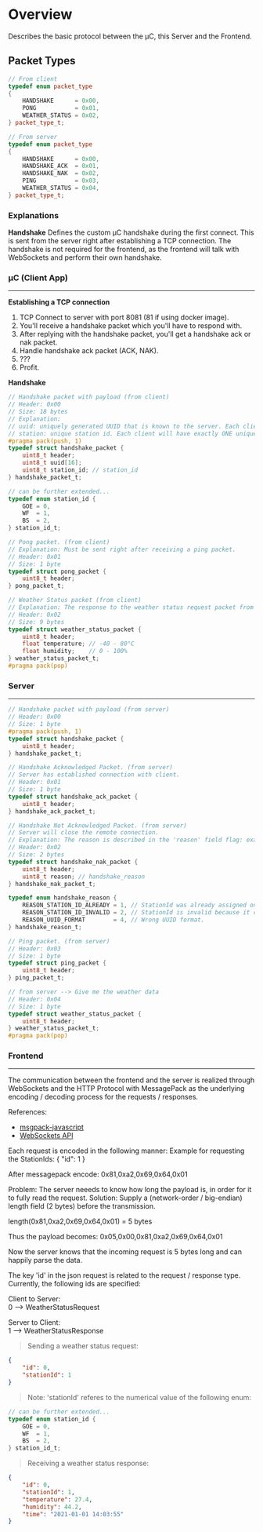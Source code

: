 # Overview
Describes the basic protocol between the µC, this Server and the Frontend.

## Packet Types
```c++
// From client
typedef enum packet_type
{
    HANDSHAKE      = 0x00,
    PONG           = 0x01,
    WEATHER_STATUS = 0x02,
} packet_type_t;

// From server
typedef enum packet_type
{
    HANDSHAKE      = 0x00,
    HANDSHAKE_ACK  = 0x01,
    HANDSHAKE_NAK  = 0x02,
    PING           = 0x03,
    WEATHER_STATUS = 0x04,
} packet_type_t;
```

### Explanations

__Handshake__
Defines the custom µC handshake during the first connect. This is sent from the server right after establishing a TCP connection. The handshake is not required for the frontend, as the frontend will talk with WebSockets and perform their own handshake.

### µC (Client App)
------------------------
__Establishing a TCP connection__
1. TCP Connect to server with port 8081 (81 if using docker image).
2. You'll receive a handshake packet which you'll have to respond with.
3. After replying with the handshake packet, you'll get a handshake ack or nak packet.
4. Handle handshake ack packet (ACK, NAK).
5. ???
6. Profit.

__Handshake__
```c
// Handshake packet with payload (from client)
// Header: 0x00
// Size: 18 bytes
// Explanation:
// uuid: uniquely generated UUID that is known to the server. Each client will have exactly ONE UUID which is registered on the server.
// station: unique station id. Each client will have exactly ONE unique stationId. The server will not allow to have duplicate station ids from different µcs.
#pragma pack(push, 1)
typedef struct handshake_packet {
    uint8_t header;
    uint8_t uuid[16];
    uint8_t station_id; // station_id
} handshake_packet_t;

// can be further extended...
typedef enum station_id {
    GOE = 0,
    WF  = 1,
    BS  = 2,
} station_id_t;

// Pong packet. (from client)
// Explanation: Must be sent right after receiving a ping packet.
// Header: 0x01
// Size: 1 byte
typedef struct pong_packet {
    uint8_t header;
} pong_packet_t;

// Weather Status packet (from client)
// Explanation: The response to the weather status request packet from the server.
// Header: 0x02
// Size: 9 bytes
typedef struct weather_status_packet {
    uint8_t header;
    float temperature; // -40 - 80°C
    float humidity;    // 0 - 100%
} weather_status_packet_t;
#pragma pack(pop)
```

### Server
------------------------
```c
// Handshake packet with payload (from server)
// Header: 0x00
// Size: 1 byte
#pragma pack(push, 1)
typedef struct handshake_packet {
    uint8_t header;
} handshake_packet_t;

// Handshake Acknowledged Packet. (from server)
// Server has established connection with client.
// Header: 0x01
// Size: 1 byte
typedef struct handshake_ack_packet {
    uint8_t header;
} handshake_ack_packet_t;

// Handshake Not Acknowledged Packet. (from server)
// Server will close the remote connection.
// Explanation: The reason is described in the 'reason' field flag: example: 3, which means REASON_STATION_ID_ALREADY & REASON_UUID_FORMAT are set.
// Header: 0x02
// Size: 2 bytes
typedef struct handshake_nak_packet {
    uint8_t header;
    uint8_t reason; // handshake_reason
} handshake_nak_packet_t;

typedef enum handshake_reason {
    REASON_STATION_ID_ALREADY = 1, // StationId was already assigned on the server.
	REASON_STATION_ID_INVALID = 2, // StationId is invalid because it could not be found.
    REASON_UUID_FORMAT        = 4, // Wrong UUID format.
} handshake_reason_t;

// Ping packet. (from server)
// Header: 0x03
// Size: 1 byte
typedef struct ping_packet {
    uint8_t header;
} ping_packet_t;

// from server --> Give me the weather data
// Header: 0x04
// Size: 1 byte
typedef struct weather_status_packet {
    uint8_t header;
} weather_status_packet_t;
#pragma pack(pop)
```

### Frontend
------------------------
The communication between the frontend and the server is realized through WebSockets and the HTTP Protocol with MessagePack as the underlying encoding / decoding process for the requests / responses.

References:
- [msgpack-javascript](https://github.com/msgpack/msgpack-javascript)
- [WebSockets API](https://developer.mozilla.org/en-US/docs/Web/API/WebSockets_API)

Each request is encoded in the following manner:
Example for requesting the StationIds:
{
    "id": 1
}

After messagepack encode:
0x81,0xa2,0x69,0x64,0x01

Problem: The server neeeds to know how long the payload is, in order for it to fully read the request.
Solution: Supply a (network-order / big-endian) length field (2 bytes) before the transmission.

length(0x81,0xa2,0x69,0x64,0x01) = 5 bytes

Thus the payload becomes:
0x05,0x00,0x81,0xa2,0x69,0x64,0x01

Now the server knows that the incoming request is 5 bytes long and can happily parse the data.

The key 'id' in the json request is related to the request / response type.
Currently, the following ids are specified:

Client to Server:\
0 --> WeatherStatusRequest

Server to Client:\
1 --> WeatherStatusResponse

> Sending a weather status request:
```json
{
    "id": 0,
    "stationId": 1
}
```

> Note: 'stationId' referes to the numerical value of the following enum:
```c
// can be further extended...
typedef enum station_id {
    GOE = 0,
    WF  = 1,
    BS  = 2,
} station_id_t;
```

> Receiving a weather status response:
```json
{
    "id": 0,
    "stationId": 1,
    "temperature": 27.4,
    "humidity": 44.2,
    "time": "2021-01-01 14:03:55"
}
```
